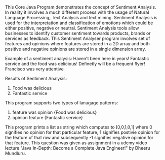 This Core Java Program demonstrates the concept of Sentiment Analysis. In reality it involves a much different process with the usage of Natural Language Processing, Text Analysis and text mining. Sentiment Analysis is used for the interpretation and classification of emotions which could be either positive, negative or neutral. Sentiment Analysis tools allow businesses to identify customer sentiment towards products, brands or services as feedback. This Sentiment Analyser program involves set of features and opinions where features are stored in a 2D array and both positive and negative opinions are stored in a single dimension array.

Example of a sentiment analysis:
Haven't been here in years! Fantastic service and the food was delicious! Definetly will be a frequent flyer! Francisco was very attentive

Results of Sentiment Analysis:
1. Food was delicious
2. Fantastic service

This program supports two types of lanugage patterns:



1. feature was opinion {Food was delicious}
2. opinion feature {Fantastic service}

This program prints a list as string which computes to [0,0,1,0,1] where 0 signifies no opinion for that particular feature, 1 signifies postivie opinion for the feature of that row and subsequently -1 signifies negative opinion for that feature. This question was given as assignment in a udemy video lecture "Java In-Depth: Become a Complete Java Engineer!" by Dheeru Mundluru. 